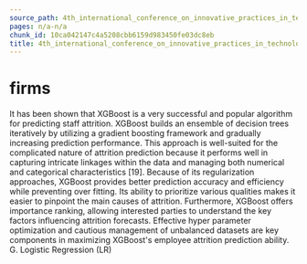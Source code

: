 ```yaml
---
source_path: 4th_international_conference_on_innovative_practices_in_technology_and_managemen.md
pages: n/a-n/a
chunk_id: 10ca042147c4a5208cbb6159d983450fe03dc8eb
title: 4th_international_conference_on_innovative_practices_in_technology_and_managemen
---
```

# firms

It has been shown that XGBoost is a very successful and popular algorithm for predicting staff attrition. XGBoost builds an ensemble of decision trees iteratively by utilizing a gradient boosting framework and gradually increasing prediction performance. This approach is well-suited for the complicated nature of attrition prediction because it performs well in capturing intricate linkages within the data and managing both numerical and categorical characteristics [19]. Because of its regularization approaches, XGBoost provides better prediction accuracy and efficiency while preventing over fitting. Its ability to prioritize various qualities makes it easier to pinpoint the main causes of attrition. Furthermore, XGBoost offers importance ranking, allowing interested parties to understand the key factors influencing attrition forecasts. Effective hyper parameter optimization and cautious management of unbalanced datasets are key components in maximizing XGBoost's employee attrition prediction ability. G. Logistic Regression (LR)
